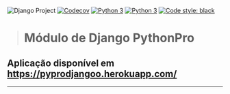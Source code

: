 ![Django Project](https://github.com/Pbezerra-dev/pythonprodjango/workflows/Django%20Project/badge.svg)
[![Codecov](https://codecov.io/gh/Pbezerra-dev/pythonprodjango/branch/master/graph/badge.svg)](https://codecov.io/gh/Pbezerra-dev/pythonprodjango)
[![Python 3](https://pyup.io/repos/github/Pbezerra-dev/pythonprodjango/python-3-shield.svg)](https://pyup.io/repos/github/Pbezerra-dev/pythonprodjango/)
[![Python 3](https://pyup.io/repos/github/Pbezerra-dev/pythonprodjango/python-3-shield.svg)](https://pyup.io/repos/github/Pbezerra-dev/pythonprodjango/)
[![Code style: black](https://img.shields.io/badge/code%20style-black-000000.svg)](https://github.com/psf/black)


># Módulo de Django PythonPro

## Aplicação disponível em https://pyprodjangoo.herokuapp.com/

---
